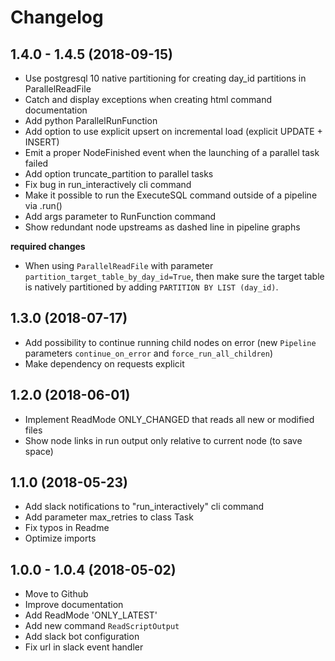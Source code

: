 # Changelog


## 1.4.0 - 1.4.5 (2018-09-15)

- Use postgresql 10 native partitioning for creating day_id partitions in ParallelReadFile
- Catch and display exceptions when creating html command documentation
- Add python ParallelRunFunction
- Add option to use explicit upsert on incremental load (explicit UPDATE + INSERT)
- Emit a proper NodeFinished event when the launching of a parallel task failed
- Add option truncate_partition to parallel tasks
- Fix bug in run_interactively cli command
- Make it possible to run the ExecuteSQL command outside of a pipeline via .run()
- Add args parameter to RunFunction command
- Show redundant node upstreams as dashed line in pipeline graphs

**required changes**

- When using `ParallelReadFile` with parameter `partition_target_table_by_day_id=True`, then make sure the target table is natively partitioned by adding `PARTITION BY LIST (day_id)`.
 


## 1.3.0 (2018-07-17)

- Add possibility to continue running child nodes on error (new `Pipeline` parameters `continue_on_error` and `force_run_all_children`)
- Make dependency on requests explicit


## 1.2.0 (2018-06-01)

- Implement ReadMode ONLY_CHANGED that reads all new or modified files
- Show node links in run output only relative to current node (to save space)


## 1.1.0 (2018-05-23)

- Add slack notifications to "run_interactively" cli command
- Add parameter max_retries to class Task
- Fix typos in Readme
- Optimize imports


## 1.0.0 - 1.0.4 (2018-05-02)

- Move to Github
- Improve documentation
- Add ReadMode 'ONLY_LATEST'
- Add new command `ReadScriptOutput`
- Add slack bot configuration
- Fix url in slack event handler
